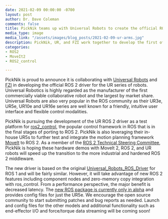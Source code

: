 ```yaml
---
date: 2021-02-09 00:00:00 -0700
layout: post
author: Dr. Dave Coleman
comments: false
title: PickNik teams up with Universal Robots to create the official ROS2 driver
media_type: image
media_link: "/assets/images/blog_posts/2021-02-09-ur-arms.jpg"
description: PickNik, UR, and FZI work together to develop the first official ROS 2 drivers for the UR e-series of robots.
categories:
- ROS2
- MoveIt2
- ROS2_control

---
```

PickNik is proud to announce it is collaborating with [Universal Robots](https://www.universal-robots.com/) and [FZI](https://www.fzi.de/en/home/) in developing the official ROS 2 driver for the UR series of robots. Universal Robotics is highly regarded as the manufacturer of the first commercially viable collaborative robot and the largest by market share. Universal Robots are also very popular in the ROS community as their UR3e, UR5e, UR10e and UR16e series are well known for a friendly, intuitive user interface and flexible control modalities.

PickNik is pursuing the development of the UR ROS 2 driver as a test platform for [ros2_control](https://github.com/ros-controls/ros2_control), the popular control framework in ROS that is in the final stages of porting to ROS 2. PickNik is also leveraging their in-house UR5s to further test and integrate the motion planning framework [MoveIt](https://moveit.ros.org/) to ROS 2. As a member of the [ROS 2 Technical Steering Committee](https://index.ros.org/doc/ros2/Governance/), PickNik is hoping these hardware demos with MoveIt 2, ROS 2, and UR robots will speed up the transition to the more industrial and hardened ROS 2 middleware.

The new driver is based on the original [Universal_Robots_ROS_Driver](https://github.com/UniversalRobots/Universal_Robots_ROS_Driver) for ROS 1 and will be fairly similar. However, it will take advantage of new ROS 2 features including component nodes and zero-memory copy integration with ros_control. From a performance perspective, the major benefit is decreased latency. The [new ROS package is currently only in alpha](https://github.com/PickNikRobotics/Universal_Robots_ROS2_Driver/tree/develop) and provides config files for just the UR5e. We encourage the open source community to start submitting patches and bug reports as needed. Launch and config files for the other models and additional functionality such as end-effector I/O and force/torque data streaming will be coming soon!
